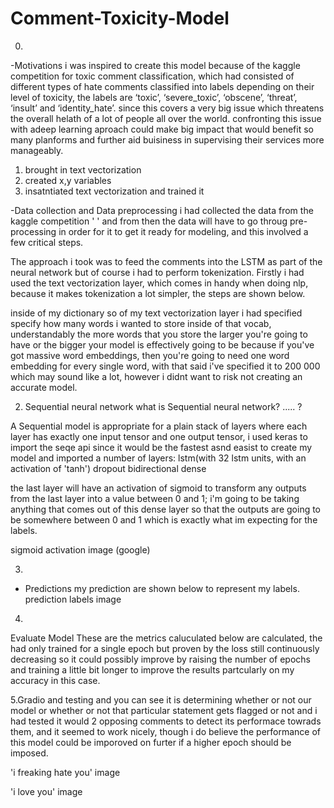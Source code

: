 # Comment-Toxicity-Model



0.
-Motivations
i was inspired to create this model because of the kaggle competition for toxic comment classification, which had consisted of different types of hate comments classified into labels depending on their level of toxicity, the labels are ‘toxic’, ‘severe_toxic’, ‘obscene’, ‘threat’, ‘insult’ and ‘identity_hate’. since this covers a very big issue which threatens the overall helath of a lot of people all over the world. confronting this issue with adeep learning  aproach could make big impact that would benefit so many planforms and further aid buisiness in supervising their services more manageably. 


1. brought in text vectorization 
2. created x,y variables 
3. insatntiated text vectorization and trained it
    

-Data collection and Data preprocessing
i had collected the data from the kaggle competition '  '  and from then the data will have to go throug pre-processing in order for it to get it ready for modeling, and this involved a few critical steps.

The approach i took was to feed the comments into the LSTM as part of the neural network but of course i had to perform tokenization. Firstly  i had used the text vectorization layer, which comes in handy when doing nlp, because it makes tokenization a lot simpler, the steps are shown below.

inside of my dictionary so of my text vectorization layer i had specified specify how many words i wanted to store inside of that vocab, understandably the more words that you store the larger you're going to have or the bigger your model is effectively going to be because if you've got massive word embeddings, then you're going to need one word embedding for every single word, with that said i've specified it to 200 000 which may sound like a lot, however i didnt want to risk not creating an accurate model.


2. Sequential neural network
what is Sequential neural network?
..... ?


A Sequential model is appropriate for a plain stack of layers where each layer has exactly one input tensor and one output tensor, i used keras to import the seqe api since it would be the fastest asnd easist to create my model and imported a number of layers:
lstm(with 32 lstm units, with an activation of 'tanh')
dropout 
bidirectional 
dense

the last layer will have an activation of sigmoid to transform any outputs from the last layer into a value between 0 and 1; i'm going to be taking anything that comes out of this dense layer so that the outputs are going to be somewhere between 0 and 1 which is exactly what im expecting for the labels.

sigmoid activation image (google)


3.
- Predictions
my prediction are shown below to represent my labels.
prediction labels image

4. 
 Evaluate Model
These are the metrics caluculated below are calculated, the had only trained for a single epoch but proven by the loss  still continuously decreasing so it could possibly improve by raising the number of epochs and training a little bit longer to improve the results partcularly on my accuracy in this case.

5.Gradio and testing
and you can see it is determining whether or not our model or whether or not that particular statement gets flagged or not and i had tested it would 2 opposing comments to detect its performace towrads them, and it seemed to work nicely, though i do believe the performance of this model could be imporoved on furter if a higher epoch should be imposed. 

'i freaking hate you' image 


'i love you' image

